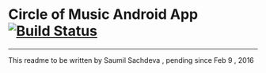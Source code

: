 # Circle of Music Android App   [![Build Status](https://travis-ci.org/Circle-Of-Music-Makers/Android-Application.svg?branch=master)](https://travis-ci.org/Circle-Of-Music-Makers/Android-Application)
___
This readme to be written by Saumil Sachdeva , pending since Feb 9 , 2016
